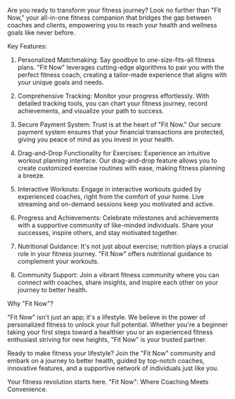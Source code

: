 Are you ready to transform your fitness journey? Look no further than "Fit Now," your all-in-one fitness companion that bridges the gap between coaches and clients, empowering you to reach your health and wellness goals like never before.

Key Features:

1. Personalized Matchmaking: Say goodbye to one-size-fits-all fitness plans. "Fit Now" leverages cutting-edge algorithms to pair you with the perfect fitness coach, creating a tailor-made experience that aligns with your unique goals and needs.

2. Comprehensive Tracking: Monitor your progress effortlessly. With detailed tracking tools, you can chart your fitness journey, record achievements, and visualize your path to success.

3. Secure Payment System: Trust is at the heart of "Fit Now." Our secure payment system ensures that your financial transactions are protected, giving you peace of mind as you invest in your health.

4. Drag-and-Drop Functionality for Exercises: Experience an intuitive workout planning interface. Our drag-and-drop feature allows you to create customized exercise routines with ease, making fitness planning a breeze.

5. Interactive Workouts: Engage in interactive workouts guided by experienced coaches, right from the comfort of your home. Live streaming and on-demand sessions keep you motivated and active.

6. Progress and Achievements: Celebrate milestones and achievements with a supportive community of like-minded individuals. Share your successes, inspire others, and stay motivated together.

7. Nutritional Guidance: It's not just about exercise; nutrition plays a crucial role in your fitness journey. "Fit Now" offers nutritional guidance to complement your workouts.

8. Community Support: Join a vibrant fitness community where you can connect with coaches, share insights, and inspire each other on your journey to better health.

Why "Fit Now"?

"Fit Now" isn't just an app; it's a lifestyle. We believe in the power of personalized fitness to unlock your full potential. Whether you're a beginner taking your first steps toward a healthier you or an experienced fitness enthusiast striving for new heights, "Fit Now" is your trusted partner.

Ready to make fitness your lifestyle? Join the "Fit Now" community and embark on a journey to better health, guided by top-notch coaches, innovative features, and a supportive network of individuals just like you.

Your fitness revolution starts here. "Fit Now": Where Coaching Meets Convenience.
